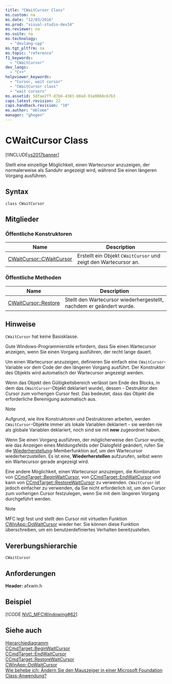 ```yaml
---
title: "CWaitCursor Class"
ms.custom: na
ms.date: "12/03/2016"
ms.prod: "visual-studio-dev14"
ms.reviewer: na
ms.suite: na
ms.technology: 
  - "devlang-cpp"
ms.tgt_pltfrm: na
ms.topic: "reference"
f1_keywords: 
  - "CWaitCursor"
dev_langs: 
  - "C++"
helpviewer_keywords: 
  - "Cursor, wait cursor"
  - "CWaitCursor class"
  - "wait cursors"
ms.assetid: 5dfae2ff-d7b6-4383-b0ad-91e0868c67b3
caps.latest.revision: 22
caps.handback.revision: "10"
ms.author: "mblome"
manager: "ghogen"
---
```

# CWaitCursor Class
[!INCLUDE[vs2017banner](../../assembler/inline/includes/vs2017banner.md)]

Stellt eine einzeilige Möglichkeit, einen Wartecursor anzuzeigen, der normalerweise als Sanduhr angezeigt wird, während Sie einen längeren Vorgang ausführen.  
  
## Syntax  
  
```  
class CWaitCursor  
```  
  
## Mitglieder  
  
### Öffentliche Konstruktoren  
  
|Name|Description|  
|----------|-----------------|  
|[CWaitCursor::CWaitCursor](../Topic/CWaitCursor::CWaitCursor.md)|Erstellt ein Objekt `CWaitCursor` und zeigt den Wartecursor an.|  
  
### Öffentliche Methoden  
  
|Name|Description|  
|----------|-----------------|  
|[CWaitCursor::Restore](../Topic/CWaitCursor::Restore.md)|Stellt den Wartecursor wiederhergestellt, nachdem er geändert wurde.|  
  
## Hinweise  
 `CWaitCursor` hat keine Basisklasse.  
  
 Gute Windows\-Programmierstile erfordern, dass Sie einen Wartecursor anzeigen, wenn Sie einen Vorgang ausführen, der recht lange dauert.  
  
 Um einen Wartecursor anzuzeigen, definieren Sie einfach eine `CWaitCursor`\-Variable vor dem Code der den längeren Vorgang ausführt.  Der Konstruktor des Objekts wird automatisch der Wartecursor angezeigt werden.  
  
 Wenn das Objekt den Gültigkeitsbereich verlässt \(am Ende des Blocks, in dem das `CWaitCursor`\-Objekt deklariert wurde\), dessen \- Destruktor den Cursor zum vorherigen Cursor fest.  Das bedeutet, dass das Objekt die erforderliche Bereinigung automatisch aus.  
  
> [!NOTE]
>  Aufgrund, wie ihre Konstruktoren und Destruktoren arbeiten, werden `CWaitCursor`\-Objekte immer als lokale Variablen deklariert \- sie werden nie als globale Variablen deklariert, noch sind sie mit **new** zugeordnet haben.  
  
 Wenn Sie einen Vorgang ausführen, der möglicherweise den Cursor wurde, wie das Anzeigen eines Meldungsfelds oder Dialogfeld geändert, rufen Sie die [Wiederherstellung](../Topic/CWaitCursor::Restore.md)\-Memberfunktion auf, um den Wartecursor wiederherzustellen.  Es ist eine, **Wiederherstellen** aufzurufen, selbst wenn ein Wartecursor gerade angezeigt wird.  
  
 Eine andere Möglichkeit, einen Wartecursor anzuzeigen, die Kombination von [CCmdTarget::BeginWaitCursor](../Topic/CCmdTarget::BeginWaitCursor.md), von [CCmdTarget::EndWaitCursor](../Topic/CCmdTarget::EndWaitCursor.md) und kann von [CCmdTarget::RestoreWaitCursor](../Topic/CCmdTarget::RestoreWaitCursor.md) zu verwenden.  `CWaitCursor` ist jedoch einfacher zu verwenden, da Sie nicht erforderlich ist, um den Cursor zum vorherigen Cursor festzulegen, wenn Sie mit dem längeren Vorgang durchgeführt werden.  
  
> [!NOTE]
>  MFC legt fest und stellt den Cursor mit virtuellen Funktion [CWinApp::DoWaitCursor](../Topic/CWinApp::DoWaitCursor.md) wieder her.  Sie können diese Funktion überschreiben, um ein benutzerdefiniertes Verhalten bereitzustellen.  
  
## Vererbungshierarchie  
 `CWaitCursor`  
  
## Anforderungen  
 **Header:** afxwin.h  
  
## Beispiel  
 [!CODE [NVC_MFCWindowing#62](../CodeSnippet/VS_Snippets_Cpp/NVC_MFCWindowing#62)]  
  
## Siehe auch  
 [Hierarchiediagramm](../../mfc/hierarchy-chart.md)   
 [CCmdTarget::BeginWaitCursor](../Topic/CCmdTarget::BeginWaitCursor.md)   
 [CCmdTarget::EndWaitCursor](../Topic/CCmdTarget::EndWaitCursor.md)   
 [CCmdTarget::RestoreWaitCursor](../Topic/CCmdTarget::RestoreWaitCursor.md)   
 [CWinApp::DoWaitCursor](../Topic/CWinApp::DoWaitCursor.md)   
 [Wie behebe ich: Ändern Sie den Mauszeiger in einer Microsoft Foundation Class\-Anwendung?](http://go.microsoft.com/fwlink/?LinkID=128044)
